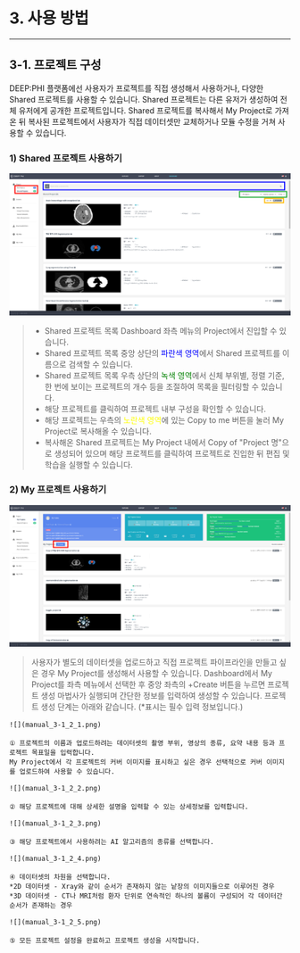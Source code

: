 # 3. 사용 방법

***

## 3-1. 프로젝트 구성

DEEP:PHI 플랫폼에선 사용자가 프로젝트를 직접 생성해서 사용하거나, 다양한 Shared 프로젝트를 사용할 수 있습니다.
Shared 프로젝트는 다른 유저가 생성하여 전체 유저에게 공개한 프로젝트입니다.
Shared 프로젝트를 복사해서 My Project로 가져온 뒤 복사된 프로젝트에서 사용자가 직접 데이터셋만 교체하거나 모듈 수정을 거쳐 사용할 수 있습니다.

### 1) Shared 프로젝트 사용하기

![](manual_3-1_1.png)

>* Shared 프로젝트 목록 Dashboard 좌측 메뉴의 Project에서 진입할 수 있습니다.
>* Shared 프로젝트 목록 중앙 상단의 <span style="color:blue">파란색 영역</span>에서 Shared 프로젝트를 이름으로 검색할 수 있습니다.
>* Shared 프로젝트 목록 우측 상단의 <span style="color:green">녹색 영역</span>에서 신체 부위별, 정렬 기준, 한 번에 보이는 프로젝트의 개수 등을 조절하여 목록을 필터링할 수 있습니다.
>* 해당 프로젝트를 클릭하여 프로젝트 내부 구성을 확인할 수 있습니다.
>* 해당 프로젝트는 우측의 <span style="color:yellow">노란색 영역</span>에 있는 Copy to me 버튼을 눌러 My Project로 복사해올 수 있습니다.
>* 복사해온 Shared 프로젝트는 My Project 내에서 Copy of "Project 명"으로 생성되어 있으며 해당 프로젝트를 클릭하여 프로젝트로 진입한 뒤 편집 및 학습을 실행할 수 있습니다.

### 2) My 프로젝트 사용하기

![](manual_3-1_2.png)

>사용자가 별도의 데이터셋을 업로드하고 직접 프로젝트 파이프라인을 만들고 싶은 경우 My Project를 생성해서 사용할 수 있습니다.
>Dashboard에서 My Project를 좌측 메뉴에서 선택한 후 중앙 좌측의 +Create 버튼을 누르면 프로젝트 생성 마법사가 실행되며 간단한 정보를 입력하여 생성할 수 있습니다.
>프로젝트 생성 단계는 아래와 같습니다. (*표시는 필수 입력 정보입니다.)

```
![](manual_3-1_2_1.png)

① 프로젝트의 이름과 업로드하려는 데이터셋의 촬영 부위, 영상의 종류, 요약 내용 등과 프로젝트 목표일을 입력합니다.
My Project에서 각 프로젝트의 커버 이미지를 표시하고 싶은 경우 선택적으로 커버 이미지를 업로드하여 사용할 수 있습니다.
```

```
![](manual_3-1_2_2.png)

② 해당 프로젝트에 대해 상세한 설명을 입력할 수 있는 상세정보를 입력합니다.
```

```
![](manual_3-1_2_3.png)

③ 해당 프로젝트에서 사용하려는 AI 알고리즘의 종류를 선택합니다.
```

```
![](manual_3-1_2_4.png)

④ 데이터셋의 차원을 선택합니다. 
*2D 데이터셋 - Xray와 같이 순서가 존재하지 않는 낱장의 이미지들으로 이루어진 경우
*3D 데이터셋 - CT나 MRI처럼 환자 단위로 연속적인 하나의 볼륨이 구성되어 각 데이터간 순서가 존재하는 경우
```

```
![](manual_3-1_2_5.png)

⑤ 모든 프로젝트 설정을 완료하고 프로젝트 생성을 시작합니다.
```
